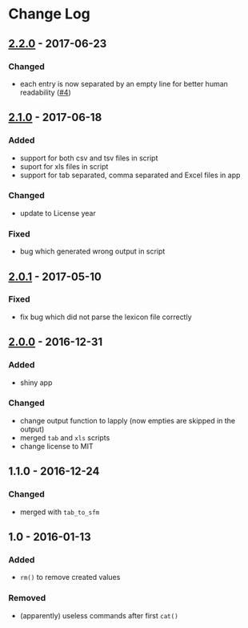 # Change Log

## [2.2.0] - 2017-06-23
### Changed
- each entry is now separated by an empty line for better human readability ([#4][i4])

[i4]: https://github.com/stefanocoretta/sfm-exporter/issues/4

## [2.1.0] - 2017-06-18
### Added
- support for both csv and tsv files in script
- suport for xls files in script
- support for tab separated, comma separated and Excel files in app

### Changed
- update to License year

### Fixed
- bug which generated wrong output in script

## [2.0.1] - 2017-05-10
### Fixed
- fix bug which did not parse the lexicon file correctly

## [2.0.0] - 2016-12-31
### Added
- shiny app

### Changed
- change output function to lapply (now empties are skipped in the output)
- merged `tab` and `xls` scripts
- change license to MIT

## 1.1.0 -  2016-12-24
### Changed
- merged with `tab_to_sfm`

## 1.0 - 2016-01-13
### Added
- `rm()` to remove created values

### Removed
- (apparently) useless commands after first `cat()`


[2.2.0]: https://github.com/stefanocoretta/sfm-exporter/compare/v2.1.0...v2.2.0
[2.1.0]: https://github.com/stefanocoretta/sfm-exporter/compare/v2.0.1...v2.1.0
[2.0.1]: https://github.com/stefanocoretta/sfm-exporter/compare/v2.0.0...v2.0.1
[2.0.0]: https://github.com/stefanocoretta/sfm-exporter/compare/v1.1.0...v2.0.0

